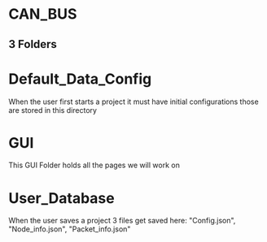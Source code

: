 # CAN_BUS
 
 ## 3 Folders ##
 
 # Default_Data_Config
  When the user first starts a project it must have initial configurations those are stored in this directory
  
 # GUI
  This GUI Folder holds all the pages we will work on
  
 # User_Database
  When the user saves a project 3 files get saved here: "Config.json", "Node_info.json", "Packet_info.json"
